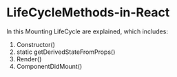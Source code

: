 # LifeCycleMethods-in-React

In this Mounting LifeCycle are explained, which includes:
1. Constructor()
2. static getDerivedStateFromProps()
3. Render()
4. ComponentDidMount()
